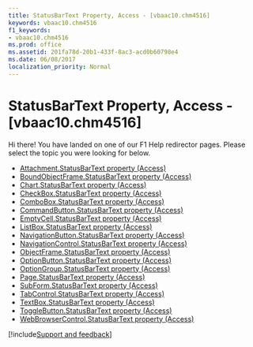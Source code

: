 ```yaml
---
title: StatusBarText Property, Access - [vbaac10.chm4516]
keywords: vbaac10.chm4516
f1_keywords:
- vbaac10.chm4516
ms.prod: office
ms.assetid: 201fa78d-20b1-433f-8ac3-acd0b60798e4
ms.date: 06/08/2017
localization_priority: Normal
---
```



# StatusBarText Property, Access - [vbaac10.chm4516]

Hi there! You have landed on one of our F1 Help redirector pages. Please select the topic you were looking for below.

- [Attachment.StatusBarText property (Access)](https://msdn.microsoft.com/library/9d947d11-edb1-947a-df0c-727ef9b1599a%28Office.15%29.aspx)
- [BoundObjectFrame.StatusBarText property (Access)](https://msdn.microsoft.com/library/dc8ec458-8013-f6ff-5763-d083babcb4c9%28Office.15%29.aspx)
- [Chart.StatusBarText property (Access)](../api/access.chart.md)
- [CheckBox.StatusBarText property (Access)](https://msdn.microsoft.com/library/5b199d3e-b79d-f611-9e66-1816f5c60f25%28Office.15%29.aspx)
- [ComboBox.StatusBarText property (Access)](https://msdn.microsoft.com/library/430dabc5-ffdb-37fa-473d-359035bac761%28Office.15%29.aspx)
- [CommandButton.StatusBarText property (Access)](https://msdn.microsoft.com/library/2dc18f10-0b6f-2ae5-21c6-52c6d21ff03b%28Office.15%29.aspx)
- [EmptyCell.StatusBarText property (Access)](https://msdn.microsoft.com/library/c0c02302-b2a5-ab77-8f4e-26c0402bb4b0%28Office.15%29.aspx)
- [ListBox.StatusBarText property (Access)](https://msdn.microsoft.com/library/281baa24-d32f-72fe-a57d-201ce4bd8777%28Office.15%29.aspx)
- [NavigationButton.StatusBarText property (Access)](https://msdn.microsoft.com/library/ebfeaa64-b614-11a7-c385-53fe24745a77%28Office.15%29.aspx)
- [NavigationControl.StatusBarText property (Access)](https://msdn.microsoft.com/library/8cd0c070-a8ec-e5c3-8996-a551cd344da5%28Office.15%29.aspx)
- [ObjectFrame.StatusBarText property (Access)](https://msdn.microsoft.com/library/51daa6c0-8887-9843-c899-ebb99c722866%28Office.15%29.aspx)
- [OptionButton.StatusBarText property (Access)](https://msdn.microsoft.com/library/d3cda3a2-1b19-6b12-6d22-0cfd1b869933%28Office.15%29.aspx)
- [OptionGroup.StatusBarText property (Access)](https://msdn.microsoft.com/library/d30da689-1716-767f-0f0a-c1d0ffee6c48%28Office.15%29.aspx)
- [Page.StatusBarText property (Access)](https://msdn.microsoft.com/library/43dcd6d0-471c-a696-8764-e958910d7cde%28Office.15%29.aspx)
- [SubForm.StatusBarText property (Access)](https://msdn.microsoft.com/library/6bf20a7a-385e-c5e2-a924-e886eb8997a8%28Office.15%29.aspx)
- [TabControl.StatusBarText property (Access)](https://msdn.microsoft.com/library/ce358992-5dd9-d90a-83bf-b8b099315786%28Office.15%29.aspx)
- [TextBox.StatusBarText property (Access)](https://msdn.microsoft.com/library/18ae7a69-2e63-7896-1bff-da3f45b62c63%28Office.15%29.aspx)
- [ToggleButton.StatusBarText property (Access)](https://msdn.microsoft.com/library/098391de-a83b-b8cb-e045-b6d9edac3ff5%28Office.15%29.aspx)
- [WebBrowserControl.StatusBarText property (Access)](https://msdn.microsoft.com/library/8d2daa59-e8aa-103a-ce26-99fe8a1eae80%28Office.15%29.aspx)

[!include[Support and feedback](~/includes/feedback-boilerplate.md)]